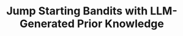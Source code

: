 ---
title: "Jump Starting Bandits with LLM-Generated Prior Knowledge"
collection: publications
permalink: /publication/secretive
year: 2024
short-venue: "EMNLP-24"
venue-url: "https://2024.emnlp.org"
venue: "Proceedings of the 2024 Conference on Empirical Methods in Natural Language Processing, 2024."
paperurl: "https://praal.github.io/publications/llm-bandit.pdf"
coauthors: ["Parand Alizadeh Alamdari", "Yanshuai Cao", "Kevin Wilson"]
---